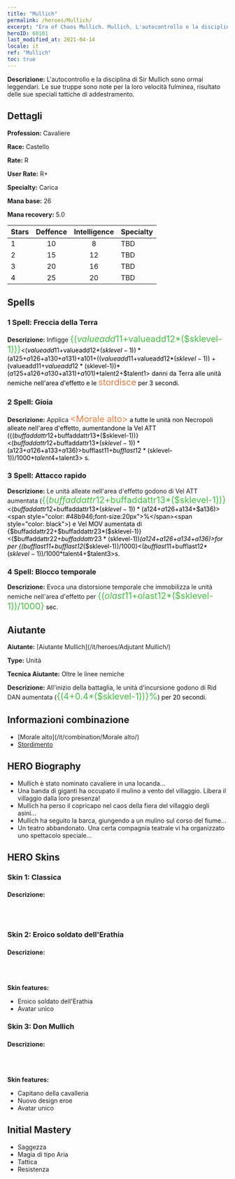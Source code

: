 ```yaml
---
title: "Mullich"
permalink: /heroes/Mullich/
excerpt: "Era of Chaos Mullich. Mullich. L'autocontrollo e la disciplina di Sir Mullich sono ormai leggendari. Le sue truppe sono note per la loro velocità fulminea, risultato delle sue speciali tattiche di addestramento."
heroID: 60101
last_modified_at: 2021-04-14
locale: it
ref: "Mullich"
toc: true
---
```

 **Descrizione:** L'autocontrollo e la disciplina di Sir Mullich sono ormai leggendari. Le sue truppe sono note per la loro velocità fulminea, risultato delle sue speciali tattiche di addestramento.
## Dettagli
 **Profession:** Cavaliere

 **Race:** Castello

 **Rate:** R

 **User Rate:** R+

 **Specialty:** Carica

 **Mana base:** 26

 **Mana recovery:** 5.0


  | Stars   |    Deffence    |  Intelligence  |      Specialty     |
  |---------|:---------------:|:---------------:|--------------------|
  |    1    | 10 | 8 | TBD |
  |    2    | 15 | 12 | TBD |
  |    3    | 20 | 16 | TBD |
  |    4    | 25 | 20 | TBD |

## Spells
### 1 Spell: Freccia della Terra
 **Descrizione:** Infligge <span style="color: #48b946;font-size:20px">{($valueadd11+$valueadd12*($sklevel-1))}</span><span style="color: black"><($valueadd11+$valueadd12*($sklevel-1))*($a125+$a126+$a130+$a131)+$a101+(($valueadd11+$valueadd12*($sklevel-1))+($valueadd11+$valueadd12*($sklevel-1))*($a125+$a126+$a130+$a131)+$a101)*$talent2+$talent1> danni da Terra alle unità nemiche nell'area d'effetto e le <span style="color: #e07c44;font-size:20px">stordisce</span><span style="color: black"> per 3 secondi.

### 2 Spell: Gioia
 **Descrizione:** Applica <span style="color: #e07c44;font-size:20px">&lt;Morale alto&gt;</span><span style="color: black"> a tutte le unità non Necropoli alleate nell'area d'effetto, aumentandone la Vel ATT ({($buffaddattr12+$buffaddattr13*($sklevel-1))}<($buffaddattr12+$buffaddattr13*($sklevel-1))*($a123+$a126+$a133+$a136)>%). Durata: <span style="color: #48b946;font-size:20px">{($bufflast11+$bufflast12*($sklevel-1))/1000}</span><span style="color: black"><($bufflast11+$bufflast12*($sklevel-1))/1000*$talent4+$talent3> s.

### 3 Spell: Attacco rapido
 **Descrizione:** Le unità alleate nell'area d'effetto godono di Vel ATT aumentata (<span style="color: #48b946;font-size:20px">{($buffaddattr12+$buffaddattr13*($sklevel-1))}</span><span style="color: black"><($buffaddattr12+$buffaddattr13*($sklevel-1))*($a124+$a126+$a134+$a136)><span style="color: #48b946;font-size:20px">%</span><span style="color: black">) e Vel MOV aumentata di {$buffaddattr22+$buffaddattr23*($sklevel-1)}<($buffaddattr22+$buffaddattr23*($sklevel-1))*($a124+$a126+$a134+$a136)>for per {($bufflast11+$bufflast12*($sklevel-1))/1000}<($bufflast11+$bufflast12*($sklevel-1))/1000*$talent4+$talent3>s.

### 4 Spell: Blocco temporale
 **Descrizione:** Evoca una distorsione temporale che immobilizza le unità nemiche nell'area d'effetto per <span style="color: #48b946;font-size:20px">{($olast11+$olast12*($sklevel-1))/1000}</span><span style="color: black"> sec.


## Aiutante

 **Aiutante:**  [Aiutante Mullich](/it/heroes/Adjutant Mullich/) 

 **Type:**  Unità 

 **Tecnica Aiutante:**  Oltre le linee nemiche 

 **Descrizione:** All'inizio della battaglia, le unità d'incursione godono di Rid DAN aumentata (<span style="color: #48b946;font-size:20px">{(4+0.4*($sklevel-1))}%</span><span style="color: black">) per 20 secondi.

## Informazioni combinazione

* [Morale alto](/it/combination/Morale alto/) 
* [Stordimento](/it/combination/Stordimento/) 

## HERO Biography
   - Mullich è stato nominato cavaliere in una locanda...
   - Una banda di giganti ha occupato il mulino a vento del villaggio. Libera il villaggio dalla loro presenza!
   - Mullich ha perso il copricapo nel caos della fiera del villaggio degli asini...
   - Mullich ha seguito la barca, giungendo a un mulino sul corso del fiume...
   - Un teatro abbandonato. Una certa compagnia teatrale vi ha organizzato uno spettacolo speciale...

## HERO Skins
### Skin 1: **Classica**

 **Descrizione:** <span style="color: #ffffff;font-size:20px">Mullich è un leader inflessibile. I suoi uomini seguono una stretta disciplina e sono rinomati per la loro velocità in combattimento. </span>


### Skin 2: **Eroico soldato dell'Erathia**

 **Descrizione:** <span style="color: #ffffff;font-size:20px">I comandanti migliori sanno piegare la propria formazione alle particolarità del campo di battaglia.</span>

 **Skin features:** 

   - Eroico soldato dell'Erathia
   - Avatar unico

### Skin 3: **Don Mullich**

 **Descrizione:** <span style="color: #ffffff;font-size:20px">Le mie imprese dovrebbero essere scolpite nel bronzo e nel marmo... e perché no, magari anche dipinte. Che restino a eterno monito per i posteri!</span>

 **Skin features:** 

   - Capitano della cavalleria
   - Nuovo design eroe
   - Avatar unico


## Initial Mastery
   - Saggezza
   - Magia di tipo Aria
   - Tattica
   - Resistenza
